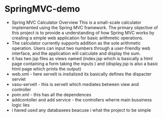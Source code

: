 # SpringMVC-demo
- Spring MVC Calculator Overview This is a small-scale calculator implemented using the Spring MVC  framework. The primary objective of this project is to provide a  understanding of how Spring MVC works by creating a simple web application for basic arithmetic operations.
- The calculator currently supports addition as the sole arithmetic operation. Users can input two numbers through a user-friendly web interface, and the application will calculate and display the sum.
- it has two jsp files as views named (index.jsp which is basically a html page containing a form taking the inputs ) and (display.jsp  is also a basic html page which prints the output) 
- web.xml  - here servelt is insitalized its basically defines the dispacter servlet 
- vasu-servelt - this is servelt which mediates between view and controller
- pom.xml - this has all the dependences
-  addcontoller and add service - the controllers wherre main bussiness logic lies 
- i haved used any databasees beacuse i what the project to be simple
 
